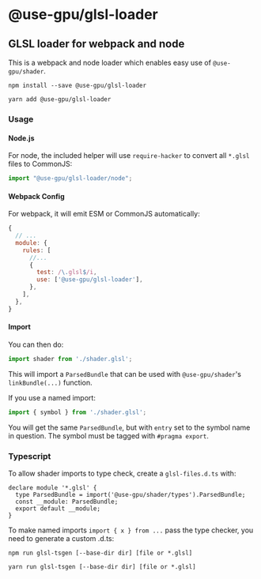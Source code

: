 # @use-gpu/glsl-loader

## GLSL loader for webpack and node

This is a webpack and node loader which enables easy use of `@use-gpu/shader`.

```
npm install --save @use-gpu/glsl-loader
```

```
yarn add @use-gpu/glsl-loader
```

### Usage

#### Node.js

For node, the included helper will use `require-hacker` to convert all `*.glsl` files to CommonJS:

```js
import "@use-gpu/glsl-loader/node";
```

#### Webpack Config

For webpack, it will emit ESM or CommonJS automatically:

```js
{
  // ...
  module: {
    rules: [
      //...
      {
        test: /\.glsl$/i,
        use: ['@use-gpu/glsl-loader'],
      },
    ],
  },
}
```

#### Import

You can then do:

```js
import shader from './shader.glsl';
```

This will import a `ParsedBundle` that can be used with `@use-gpu/shader`'s `linkBundle(...)` function.

If you use a named import:
```js
import { symbol } from './shader.glsl';
```

You will get the same `ParsedBundle`, but with `entry` set to the symbol name in question. The symbol must be tagged with `#pragma export`.

### Typescript

To allow shader imports to type check, create a `glsl-files.d.ts` with:

```
declare module '*.glsl' {
  type ParsedBundle = import('@use-gpu/shader/types').ParsedBundle;
  const __module: ParsedBundle;
  export default __module;
}
```

To make named imports `import { x } from ...` pass the type checker, you need to generate a custom .d.ts:

```
npm run glsl-tsgen [--base-dir dir] [file or *.glsl]
```

```
yarn run glsl-tsgen [--base-dir dir] [file or *.glsl]
```

